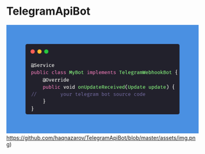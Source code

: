 # TelegramApiBot

![You need to implement TelegramWebhookBot in your own java class and use @Service annotation](https://github.com/haqnazarov/TelegramApiBot/blob/master/assets/img.png)https://github.com/haqnazarov/TelegramApiBot/blob/master/assets/img.png)
